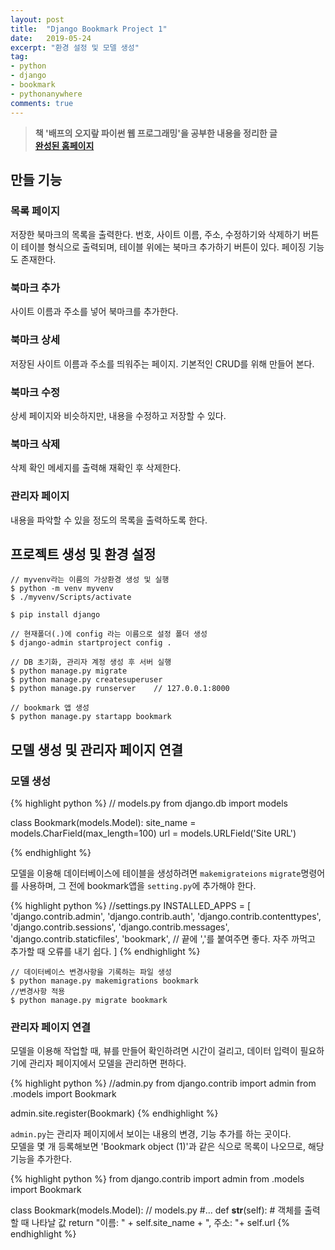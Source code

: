 ```yaml
---
layout: post
title:  "Django Bookmark Project 1"
date:   2019-05-24
excerpt: "환경 설정 및 모델 생성"
tag:
- python
- django
- bookmark
- pythonanywhere
comments: true
---
```


> **책 '배프의 오지랖 파이썬 웹 프로그래밍'을 공부한 내용을 정리한 글**<br>
> **<a href="http://glowingedge.pythonanywhere.com/bookmark/">완성된 홈페이지</a>**

## 만들 기능

### 목록 페이지

저장한 북마크의 목록을 출력한다. 번호, 사이트 이름, 주소, 수정하기와 삭제하기 버튼이 테이블 형식으로 출력되며, 테이블 위에는 북마크 추가하기 버튼이 있다. 페이징 기능도 존재한다.

### 북마크 추가

사이트 이름과 주소를 넣어 북마크를 추가한다.

### 북마크 상세

저장된 사이트 이름과 주소를 띄워주는 페이지. 기본적인 CRUD를 위해 만들어 본다.

### 북마크 수정

상세 페이지와 비슷하지만, 내용을 수정하고 저장할 수 있다.

### 북마크 삭제

삭제 확인 메세지를 출력해 재확인 후 삭제한다.

### 관리자 페이지

내용을 파악할 수 있을 정도의 목록을 출력하도록 한다.


## 프로젝트 생성 및 환경 설정

    // myvenv라는 이름의 가상환경 생성 및 실행
    $ python -m venv myvenv
    $ ./myvenv/Scripts/activate

    $ pip install django

    // 현재폴더(.)에 config 라는 이름으로 설정 폴더 생성
    $ django-admin startproject config .

    // DB 초기화, 관리자 계정 생성 후 서버 실행
    $ python manage.py migrate
    $ python manage.py createsuperuser
    $ python manage.py runserver    // 127.0.0.1:8000

    // bookmark 앱 생성
    $ python manage.py startapp bookmark

## 모델 생성 및 관리자 페이지 연결

### 모델 생성

{% highlight python %}
// models.py
from django.db import models


class Bookmark(models.Model):
    site_name = models.CharField(max_length=100)
    url = models.URLField('Site URL')

{% endhighlight %}

모델을 이용해 데이터베이스에 테이블을 생성하려면 `makemigrateions` `migrate`명령어를 사용하며, 그 전에 bookmark앱을 `setting.py`에 추가해야 한다.

{% highlight python %}
//settings.py
INSTALLED_APPS = [
    'django.contrib.admin',
    'django.contrib.auth',
    'django.contrib.contenttypes',
    'django.contrib.sessions',
    'django.contrib.messages',
    'django.contrib.staticfiles',
    'bookmark',                     // 끝에 ','를 붙여주면 좋다. 자주 까먹고 추가할 때 오류를 내기 쉽다.
]
{% endhighlight %}

    // 데이터베이스 변경사항을 기록하는 파일 생성
    $ python manage.py makemigrations bookmark
    //변경사항 적용
    $ python manage.py migrate bookmark

### 관리자 페이지 연결

모델을 이용해 작업할 때, 뷰를 만들어 확인하려면 시간이 걸리고, 데이터 입력이 필요하기에 관리자 페이지에서 모델을 관리하면 편하다.

{% highlight python %}
//admin.py
from django.contrib import admin
from .models import Bookmark

admin.site.register(Bookmark)
{% endhighlight %}

`admin.py`는 관리자 페이지에서 보이는 내용의 변경, 기능 추가를 하는 곳이다.<br>
모델을 몇 개 등록해보면 'Bookmark object (1)'과 같은 식으로 목록이 나오므로, 해당 기능을 추가한다.

{% highlight python %}
from django.contrib import admin
from .models import Bookmark

class Bookmark(models.Model):
// models.py
#...
    def __str__(self):
        # 객체를 출력할 때 나타날 값
        return "이름: " + self.site_name + ", 주소: "+ self.url
{% endhighlight %}